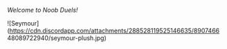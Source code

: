 *Welcome to Noob Duels!*

![Seymour](https://cdn.discordapp.com/attachments/288528119525146635/8907466
48089722940/seymour-plush.jpg)
